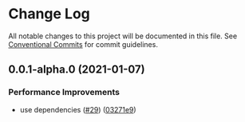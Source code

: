 # Change Log

All notable changes to this project will be documented in this file.
See [Conventional Commits](https://conventionalcommits.org) for commit guidelines.

## 0.0.1-alpha.0 (2021-01-07)


### Performance Improvements

* use dependencies ([#29](https://github.com/MMMalik/ilemandatow/issues/29)) ([03271e9](https://github.com/MMMalik/ilemandatow/commit/03271e9c026f0e937bcb096f577188047108dec0))
